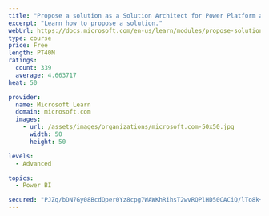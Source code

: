 ```yaml
---
title: "Propose a solution as a Solution Architect for Power Platform and Dynamics 365"
excerpt: "Learn how to propose a solution."
webUrl: https://docs.microsoft.com/en-us/learn/modules/propose-solution/
type: course
price: Free
length: PT40M
ratings:
  count: 339
  average: 4.663717
heat: 50

provider:
  name: Microsoft Learn
  domain: microsoft.com
  images:
    - url: /assets/images/organizations/microsoft.com-50x50.jpg
      width: 50
      height: 50

levels:
  - Advanced

topics:
  - Power BI

secured: "PJZq/bDN7Gy08BcdQper0Yz8cpg7WAWKhRihsT2wvRQPlHD50CACiQ/lTo8k+0MB0yrh49h4R++DNof/aXYMJ9a+Mpf5HwGZJqRiuO8Xqbv1Hk5s/Fmsf2fYw0QONA1WUyKrz15F7Ls6OfhfnQptBRcLpPc7S/nLRLt25pGpVL0O+XUsoj9k3w9u0a99cmEPohOIaBDqCeTCUjr1ztBBnEDFzXSv0VfZTfxwrN3XqBwcz4hHn4s9C5t+BTjcEE5C/JOlGYv+dExq/VFtzqI57qwbAw4AePtZ20RvcYsdMtnCrqG1+zvK2otGAn19PX6+QKXLumL/005AwTLTCHWwZFZIm29/JmZwjLNn+Etg+xzafAMO14oGeDaJzq8PqoH6uF9lVLK/xXDYFGpOJz4f8PpHpbW3wUP2z1X7c6HgM+E=;3WWBfCf6XzSuyppxL53/YQ=="
---
```


